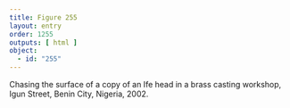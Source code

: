 ```yaml
---
title: Figure 255
layout: entry
order: 1255
outputs: [ html ]
object:
  - id: "255"
---
```


Chasing the surface of a copy of an Ife head in a brass casting workshop, Igun Street, Benin City, Nigeria, 2002.
